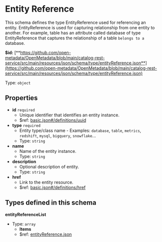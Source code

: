 # Entity Reference

This schema defines the type EntityReference used for referencing an entity. EntityReference is used for capturing relationship from one entity to another. For example, table has an attribute called database of type EntityReference that captures the relationship of a table `belongs to a` database.

**$id:** [**https://github.com/open-metadata/OpenMetadata/blob/main/catalog-rest-service/src/main/resources/json/schema/type/entityReference.json**](https://github.com/open-metadata/OpenMetadata/blob/main/catalog-rest-service/src/main/resources/json/schema/type/entityReference.json)

Type: `object`

## Properties

* **id** `required`
  * Unique identifier that identifies an entity instance.
  * $ref: [basic.json\#/definitions/uuid](entity-reference.md#basic.jsondefinitionsuuid)
* **type** `required`
  * Entity type/class name - Examples: `database`, `table`, `metrics`, `redshift`, `mysql`, `bigquery`, `snowflake`...
  * Type: `string`
* **name**
  * Name of the entity instance.
  * Type: `string`
* **description**
  * Optional description of entity.
  * Type: `string`
* **href**
  * Link to the entity resource.
  * $ref: [basic.json\#/definitions/href](entity-reference.md#basic.jsondefinitionshref)

## Types defined in this schema

**entityReferenceList**

* Type: `array`
  * **Items**
  * $ref: [entityReference.json](entity-reference.md#entityreference.json)

